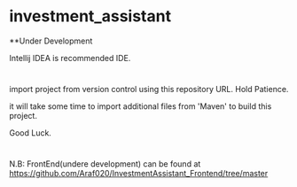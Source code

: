 # investment_assistant
**Under Development

Intellij IDEA is recommended IDE.
#
import project from version control using this repository URL. Hold Patience.

it will take some time to import additional files from 'Maven' to build this project.

Good Luck.

#
N.B: FrontEnd(undere development) can be found at https://github.com/Araf020/InvestmentAssistant_Frontend/tree/master
